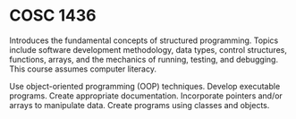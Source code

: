 # COSC 1436

Introduces the fundamental concepts of structured programming.
Topics include software development methodology, data types,
control structures, functions, arrays, and the mechanics of running,
testing, and debugging. This course assumes computer literacy.

Use object-oriented programming (OOP) techniques. Develop executable programs.
Create appropriate documentation. Incorporate pointers and/or arrays to manipulate data.
Create programs using classes and objects.
